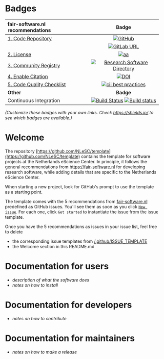 # Badges

| fair-software.nl recommendations | Badge |
|:-|:-:|
| [1. Code Repository](https://fair-software.nl/recommendations/repository) | [![GitHub](https://img.shields.io/github/last-commit/xenon-middleware/xenon-cli)](https://img.shields.io/github/last-commit/xenon-middleware/xenon-cli) |
| &nbsp; | [![GitLab URL](https://img.shields.io/badge/gitlab-repo-000.svg?logo=gitlab&style=flat&link=https://gitlab.com/inkscape/inkscape&labelColor=gray&color=blue)](https://img.shields.io/badge/gitlab-repo-000.svg?logo=gitlab&style=flat&link=https://gitlab.com/inkscape/inkscape&labelColor=gray&color=blue) |
| [2. License](https://fair-software.nl/recommendations/license) | [![aa](https://img.shields.io/github/license/citation-file-format/cff-converter-python)]((https://img.shields.io/github/license/citation-file-format/cff-converter-python))  |
| [3. Community Registry](https://fair-software.nl/recommendations/registry) | [![Research Software Directory](https://img.shields.io/badge/rsd-xenon-00a3e3.svg)](https://www.research-software.nl/software/xenon) |
| [4. Enable Citation](https://fair-software.nl/recommendations/citation) | [![DOI](https://zenodo.org/badge/DOI/10.5281/zenodo.1154130.svg)](https://doi.org/10.5281/zenodo.1154130) |
| [5. Code Quality Checklist](https://fair-software.nl/recommendations/checklist) | [![cii best practices](https://bestpractices.coreinfrastructure.org/projects/1811/badge)](https://bestpractices.coreinfrastructure.org/projects/1811)  |
| **Other** | **Badge** |
| Continuous Integration | [![Build Status](https://travis-ci.org/research-software-directory/research-software-directory.svg?branch=master)](https://travis-ci.org/research-software-directory/research-software-directory) [![Build status](https://ci.appveyor.com/api/projects/status/vki0xma8y7glpt09/branch/master?svg=true)](https://ci.appveyor.com/project/NLeSC/xenon-cli/branch/master)  |

_(Customize these badges with your own links. Check https://shields.io/ to see which badges are available.)_

# Welcome

The repository
[https://github.com/NLeSC/template](https://github.com/NLeSC/template) contains
the template for software projects at the Netherlands eScience Center. In
principle, it follows the general recommendations from https://fair-software.nl
for developing research software, while adding details that are specific to the
Netherlands eScience Center. 

When starting a new project, look for GitHub's prompt to use the template as a
starting point.

The template comes with the 5 recommendations from
[fair-software.nl](https://fair-software.nl) predefined as GitHub issues. You'll
see them as soon as you click [``New issue``](/../../issues/new/choose). For each one, click ``Get started``
to instantiate the issue from the issue template.

Once you have the 5 recommendations as issues in your issue list, feel free to
delete
- the corresponding issue templates from
[/.github/ISSUE_TEMPLATE](/.github/ISSUE_TEMPLATE)
- the Welcome section in this README.md

# Documentation for users

- _description of what the software does_
- _notes on how to install_

# Documentation for developers

- _notes on how to contribute_

# Documentation for maintainers

- _notes on how to make a release_


